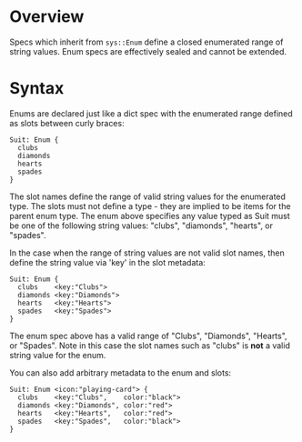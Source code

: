 # Overview

Specs which inherit from `sys::Enum` define a closed enumerated range of
string values.  Enum specs are effectively sealed and cannot be extended.

# Syntax

Enums are declared just like a dict spec with the enumerated range defined
as slots between curly braces:

```xeto
Suit: Enum {
  clubs
  diamonds
  hearts
  spades
}
```

The slot names define the range of valid string values for the enumerated type.
The slots must not define a type - they are implied to be items for the parent
enum type. The enum above specifies any value typed as Suit must be one of the
following string values: "clubs", "diamonds", "hearts", or "spades".

In the case when the range of string values are not valid slot names, then
define the string value via 'key' in the slot metadata:

```xeto
Suit: Enum {
  clubs    <key:"Clubs">
  diamonds <key:"Diamonds">
  hearts   <key:"Hearts">
  spades   <key:"Spades">
}
```

The enum spec above has a valid range of "Clubs", "Diamonds", "Hearts",
or "Spades".  Note in this case the slot names such as "clubs" is **not**
a valid string value for the enum.

You can also add arbitrary metadata to the enum and slots:

```xeto
Suit: Enum <icon:"playing-card"> {
  clubs    <key:"Clubs",    color:"black">
  diamonds <key:"Diamonds", color:"red">
  hearts   <key:"Hearts",   color:"red">
  spades   <key:"Spades",   color:"black">
}
```



